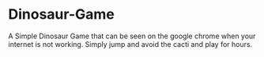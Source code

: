 # Dinosaur-Game

A Simple Dinosaur Game that can be seen on the google chrome when your internet is not working.
Simply jump and avoid the cacti and play for hours.
